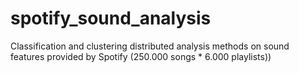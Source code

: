 # spotify_sound_analysis
Classification and clustering distributed analysis methods on sound features provided by Spotify (250.000 songs * 6.000 playlists))
